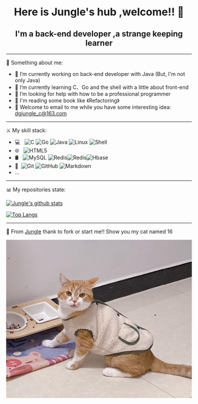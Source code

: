 # <center>Here is Jungle's hub ,welcome!! 👋</center>

##  <center> I'm a back-end developer ,a strange keeping learner </center>

------

:information_desk_person:  Something about me:

 - 🔭 I’m currently working on back-end developer with Java (But, I'm not only Java)
 - 🌱 I’m currently learning C、Go and the shell with a little about front-end 
 - 🤔 I’m looking for help with how to be a professional programmer
 - :book: I'm reading some book like 《Refactoring》
 - :email: Welcome to email to me while you have some interesting idea: dgjungle_c@163.com

------

:crossed_swords: My skill stack:

- 💻 &#160; ![C](https://img.shields.io/badge/C-99-red)
![Go](https://img.shields.io/badge/Go-Lang-green)
![Java](https://img.shields.io/badge/-Java-333333?style=flat&logo=Java&logoColor=007396)
![Linux](https://img.shields.io/badge/-Linux-333333?style=flat&logo=Linux&logoColor=FCC624)
![Shell](https://img.shields.io/badge/Bash-Shell-lightgrey)
- 🌐 &#160; ![HTML5](https://img.shields.io/badge/-HTML5-333333?style=flat&logo=HTML5)
- 🛢 &#160; ![MySQL](https://img.shields.io/badge/-MySQL-333333?style=flat&logo=mysql)
![Redis](https://img.shields.io/badge/Redis-3-red)![Redis](https://img.shields.io/badge/MongoDB--red)![Hbase](https://img.shields.io/badge/Hbase--red)
- 🔧 &#160;![Git](https://img.shields.io/badge/-Git-333333?style=flat&logo=git)
![GitHub](https://img.shields.io/badge/-GitHub-333333?style=flat&logo=github)
![Markdown](https://img.shields.io/badge/-Markdown-333333?style=flat&logo=markdown)
- ...

------

:bar_chart:  My repositories state:

[![Jungle's github stats](https://github-readme-stats.vercel.app/api?username=dgjungleP&count_private=true&show_icons=true&show_owner=true)](https://github.com/dgjungleP)

[![Top Langs](https://github-readme-stats.vercel.app/api/top-langs/?username=dgjungleP&layout=compact)](https://github.com/dgjungleP)

------

:star2: From [Jungle](https://github.com/dgjungleP) thank to fork or start me!!   Show you my cat named 16

![16 picture](https://github.com/dgjungleP/dgjungleP/blob/main/resource/16_pictrue.jpg?raw=true)
